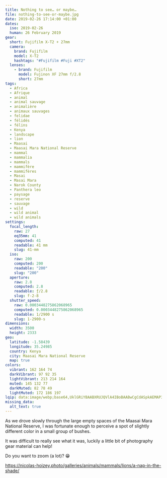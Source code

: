 ```yaml
---
title: Nothing to see… or maybe…
file: nothing-to-see-or-maybe.jpg
date: 2019-02-26 17:14:00 +01:00
dates:
  iso: 2019-02-26
  human: 26 February 2019
gear:
  short: Fujifilm X-T2 + 27mm
  camera:
    brand: Fujifilm
    model: X-T2
    hashtags: "#Fujifilm #Fuji #XT2"
  lenses:
    - brand: Fujifilm
      model: Fujinon XF 27mm f/2.8
      short: 27mm
tags:
  - Africa
  - Afrique
  - animal
  - animal sauvage
  - animalière
  - animaux sauvages
  - felidae
  - félidés
  - félins
  - Kenya
  - landscape
  - lion
  - Maasai
  - Maasai Mara National Reserve
  - mammal
  - mammalia
  - mammals
  - mammifère
  - mammifères
  - Masai
  - Masai Mara
  - Narok County
  - Panthera leo
  - paysage
  - reserve
  - sauvage
  - wild
  - wild animal
  - wild animals
settings:
  focal_length:
    raw: 27
    eq35mm: 41
    computed: 41
    readable: 41 mm
    slug: 41-mm
  iso:
    raw: 200
    computed: 200
    readable: "200"
    slug: "200"
  aperture:
    raw: 2.8
    computed: 2.8
    readable: ƒ/2.8
    slug: f-2-8
  shutter_speed:
    raw: 0.0003448275862068965
    computed: 0.0003448275862068965
    readable: 1/2900 s
    slug: 1-2900-s
dimensions:
  width: 3500
  height: 2333
geo:
  latitude: -1.58439
  longitude: 35.24985
  country: Kenya
  city: Maasai Mara National Reserve
  map: true
colors:
  vibrant: 162 164 74
  darkVibrant: 97 92 35
  lightVibrant: 213 214 164
  muted: 145 132 77
  darkMuted: 82 78 49
  lightMuted: 172 186 197
lqip: data:image/webp;base64,UklGRiYBAABXRUJQVlA4IBoBAABwCgCdASpkAEMAP3GmxVm/v6iqr5abG/AuCWUAzU3gfD8LBoYh7bE6nO4UebKqEXydlzgba002OqGVsDQ3reQHFI35iKVhIXnen0ysfLB4bfS6VF8H4cW94vrKAAD+5rCZwKA7ynOr9gmVw2kAjXU44jfk/NW+VPlWdbuwVkMH1K4VQrnFFCwZa7PNmQMFrqDHOV0ox77pF9aNvBhP+TEh088Rg77UxfuV/3xNW3i0FHrsn3mICzYoNFYZCoi9ClkhOlW4ZZTV1Q0CCSTLNqvQpOtisWG3rilfKlBAssixUg29+MD5HnOkr3FOcXUoktzURlnx3jww4225txbu6Om14vFXNPp8wUh+TvkRCl19TIs8wSoTeIAAAAA=
missing_data:
  alt_text: true
---
```


As we drove slowly through the large empty spaces of the Maasai Mara National Reserve, I was fortunate enough to perceive a spot of slightly different color in a small group of bushes.

It was difficult to really see what it was, luckily a little bit of photography gear material can help!

Do you want to zoom (a lot)? 😁

https://nicolas-hoizey.photo/galleries/animals/mammals/lions/a-nap-in-the-shade/
